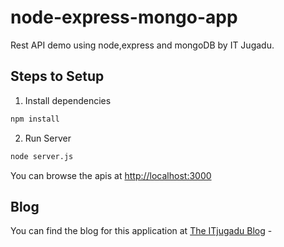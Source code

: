 # node-express-mongo-app
Rest API demo using node,express and mongoDB by IT Jugadu.

## Steps to Setup

1. Install dependencies

```bash
npm install
```

2. Run Server

```bash
node server.js
```

You can browse the apis at <http://localhost:3000>

## Blog
You can find the blog for this application at [The ITjugadu Blog](https://www.itjugadu.com) - 
